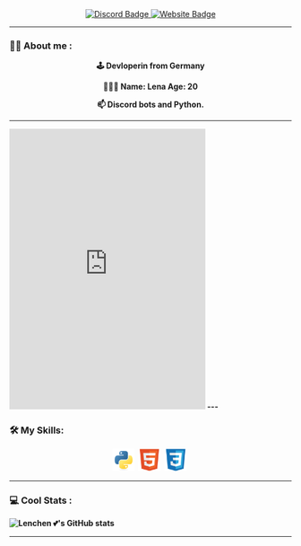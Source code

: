 <div id="badges" align="center">
  <a href="https://discord.gg/ufEjGrbYWw">
    <img src="https://img.shields.io/badge/Discord-informational?logo=discord&logoColor=white&style=for-the-badge" alt="Discord Badge"/>
  <a href="https://gsv2.dev">
    <img src="https://img.shields.io/badge/web-site-blue.svg?logo=data:image/svg%2bxml;base64,PHN2ZyB4bWxucz0iaHR0cDovL3d3dy53My5vcmcvMjAwMC9zdmciIHZlcnNpb249IjEiIHdpZHRoPSI2MDAiIGhlaWdodD0iNjAwIj48cGF0aCBkPSJNMTI5IDExMWMtNTUgNC05MyA2Ni05MyA3OEwwIDM5OGMtMiA3MCAzNiA5MiA2OSA5MWgxYzc5IDAgODctNTcgMTMwLTEyOGgyMDFjNDMgNzEgNTAgMTI4IDEyOSAxMjhoMWMzMyAxIDcxLTIxIDY5LTkxbC0zNi0yMDljMC0xMi00MC03OC05OC03OGgtMTBjLTYzIDAtOTIgMzUtOTIgNDJIMjM2YzAtNy0yOS00Mi05Mi00MmgtMTV6IiBmaWxsPSIjZmZmIi8+PC9zdmc+" alt="Website Badge"/>
  </a>
</div>

---

### :woman_technologist: About me :
<p align="center"><b>🕹 Devloperin from Germany<b/><p/>
<p align="center"><b>🙎🏼‍♂️ Name: Lena
                        Age: 20<b/><p/>
<p align="center"><b>📫 Discord bots and Python.<b/><p/>

---
<!-- 🟢 My Status -->
<iframe 
  src="https://discord.com/widget?id=1356278624411713676&theme=dark" 
  width="350" 
  height="500" 
  style="border: none;" 
  sandbox="allow-popups allow-popups-to-escape-sandbox allow-same-origin allow-scripts">
</iframe>
---

### :hammer_and_wrench: My Skills:
<div align="center">
  <img src="https://github.com/devicons/devicon/blob/master/icons/python/python-original.svg" title="Python" alt="Python" width="40" height="40"/>&nbsp;
  <img src="https://github.com/devicons/devicon/blob/master/icons/html5/html5-original.svg" title="HTML" alt="HTML" width="40" height="40"/>&nbsp;
  <img src="https://github.com/devicons/devicon/blob/master/icons/css3/css3-original.svg" title="CSS" alt="CSS" width="40" height="40"/>&nbsp;
</div>

---

### 💻 Cool Stats :
![Lenchen 💕's GitHub stats](https://github-readme-stats.vercel.app/api?username=Real-Sayya&show_icons=true&theme=radical)
  &nbsp;

---
